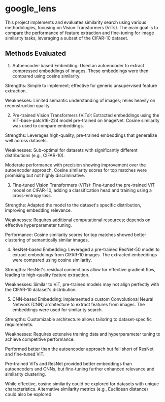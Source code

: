 # google_lens

This project implements and evaluates similarity search using various methodologies, focusing on Vision Transformers (ViTs). The main goal is to compare the performance of feature extraction and fine-tuning for image similarity tasks, leveraging a subset of the CIFAR-10 dataset.

## Methods Evaluated

1. Autoencoder-based Embedding: Used an autoencoder to extract compressed embeddings of images. These embeddings were then compared using cosine similarity.

Strengths: Simple to implement; effective for generic unsupervised feature extraction.

Weaknesses: Limited semantic understanding of images; relies heavily on reconstruction quality.

2. Pre-trained Vision Transformers (ViTs): Extracted embeddings using the ViT-base-patch16-224 model pre-trained on ImageNet. Cosine similarity was used to compare embeddings.

Strengths: Leverages high-quality, pre-trained embeddings that generalize well across datasets.

Weaknesses: Sub-optimal for datasets with significantly different distributions (e.g., CIFAR-10).

Moderate performance with precision showing improvement over the autoencoder approach. Cosine similarity scores for top matches were promising but not highly discriminative.

3. Fine-tuned Vision Transformers (ViTs): Fine-tuned the pre-trained ViT model on CIFAR-10, adding a classification head and training using a cross-entropy loss.

Strengths: Adapted the model to the dataset's specific distribution, improving embedding relevance.

Weaknesses: Requires additional computational resources; depends on effective hyperparameter tuning.

Performance: Cosine similarity scores for top matches showed better clustering of semantically similar images.

4. ResNet-based Embedding: Leveraged a pre-trained ResNet-50 model to extract embeddings from CIFAR-10 images. The extracted embeddings were compared using cosine similarity.

Strengths: ResNet's residual connections allow for effective gradient flow, leading to high-quality feature extraction.

Weaknesses: Similar to ViT, pre-trained models may not align perfectly with the CIFAR-10 dataset's distribution.

5. CNN-based Embedding: Implemented a custom Convolutional Neural Network (CNN) architecture to extract features from images. The embeddings were used for similarity search.

Strengths: Customizable architecture allows tailoring to dataset-specific requirements.

Weaknesses: Requires extensive training data and hyperparameter tuning to achieve competitive performance.

Performed better than the autoencoder approach but fell short of ResNet and fine-tuned ViT.

Pre-trained ViTs and ResNet provided better embeddings than autoencoders and CNNs, but fine-tuning further enhanced relevance and similarity clustering.

While effective, cosine similarity could be explored for datasets with unique characteristics. Alternative similarity metrics (e.g., Euclidean distance) could also be explored.



